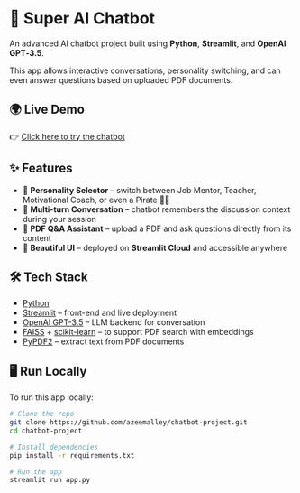 # 🤖 Super AI Chatbot

An advanced AI chatbot project built using **Python**, **Streamlit**, and **OpenAI GPT‑3.5**.  

This app allows interactive conversations, personality switching, and can even answer questions based on uploaded PDF documents.

## 🌍 Live Demo
👉 [Click here to try the chatbot](https://chatbot-project-fkts6jqxocoyyojuk9p6pj.streamlit.app/)

## ✨ Features
- 🔹 **Personality Selector** – switch between Job Mentor, Teacher, Motivational Coach, or even a Pirate 🏴‍☠️  
- 🔹 **Multi-turn Conversation** – chatbot remembers the discussion context during your session  
- 🔹 **PDF Q&A Assistant** – upload a PDF and ask questions directly from its content  
- 🔹 **Beautiful UI** – deployed on **Streamlit Cloud** and accessible anywhere  

## 🛠️ Tech Stack
- [Python](https://www.python.org/)  
- [Streamlit](https://streamlit.io/) – front-end and live deployment  
- [OpenAI GPT-3.5](https://platform.openai.com/) – LLM backend for conversation  
- [FAISS](https://github.com/facebookresearch/faiss) + [scikit-learn](https://scikit-learn.org/) – to support PDF search with embeddings  
- [PyPDF2](https://pypi.org/project/PyPDF2/) – extract text from PDF documents  

## 🖥️ Run Locally
To run this app locally:

```bash
# Clone the repo
git clone https://github.com/azeemalley/chatbot-project.git
cd chatbot-project

# Install dependencies
pip install -r requirements.txt

# Run the app
streamlit run app.py
